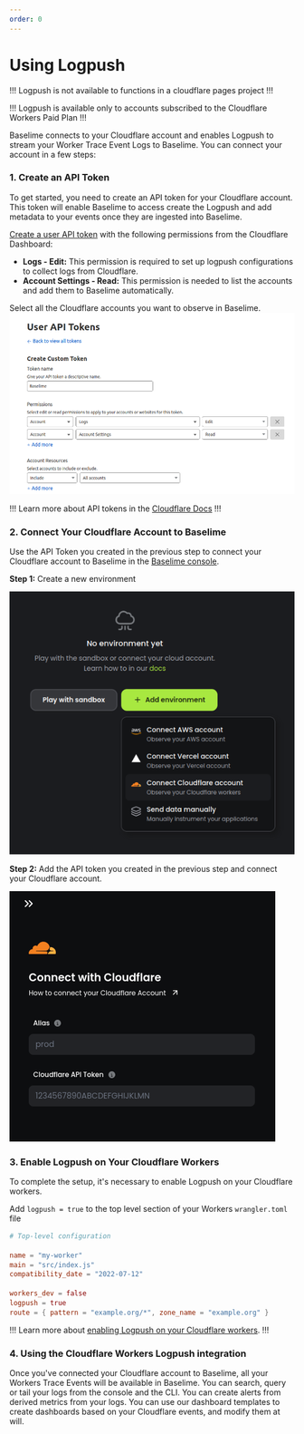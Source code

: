 ```yaml
---
order: 0
---
```


# Using Logpush
!!!
Logpush is not available to functions in a cloudflare pages project
!!!

!!!
Logpush is available only to accounts subscribed to the Cloudflare Workers Paid Plan
!!!

Baselime connects to your Cloudflare account and enables Logpush to stream your Worker Trace Event Logs to Baselime. You can connect your account in a few steps:

### 1. Create an API Token

To get started, you need to create an API token for your Cloudflare account. This token will enable Baselime to access create the Logpush and add metadata to your events once they are ingested into Baselime.

[Create a user API token](https://dash.cloudflare.com/profile/api-tokens?permissionGroupKeys=[{"key":"account_logs","type":"edit"},{"key":"account_settings","type":"read"}]&name=Baselime) with the following permissions from the Cloudflare Dashboard:

- **Logs - Edit:** This permission is required to set up logpush configurations to collect logs from Cloudflare.
- **Account Settings - Read:** This permission is needed to list the accounts and add them to Baselime automatically.

Select all the Cloudflare accounts you want to observe in Baselime.
![Cloudflare Token Creation](../../assets/images/illustrations/sending-data/cloudflare/create-cloudflare-token.png)

!!!
Learn more about API tokens in the [Cloudflare Docs](https://developers.cloudflare.com/fundamentals/api/get-started/create-token/)
!!!


### 2. Connect Your Cloudflare Account to Baselime

Use the API Token you created in the previous step to connect your Cloudflare account to Baselime in the [Baselime console](https://console.baselime.io).

**Step 1:** Create a new environment

![Add Environment](../../assets/images/illustrations/sending-data/cloudflare/create-new-env.png)

**Step 2:** Add the API token you created in the previous step and connect your Cloudflare account.

![Add your API Token](../../assets/images/illustrations/sending-data/cloudflare/cloudflare-token.png)

### 3. Enable Logpush on Your Cloudflare Workers

To complete the setup, it's necessary to enable Logpush on your Cloudflare workers.

Add `logpush = true` to the top level section of your Workers `wrangler.toml` file

```toml # :icon-code: wrangler.toml
# Top-level configuration

name = "my-worker"
main = "src/index.js"
compatibility_date = "2022-07-12"

workers_dev = false
logpush = true
route = { pattern = "example.org/*", zone_name = "example.org" }
```

!!!
Learn more about [enabling Logpush on your Cloudflare workers](https://developers.cloudflare.com/workers/observability/logpush/#enable-logging-on-your-worker).
!!!

### 4. Using the Cloudflare Workers Logpush integration

Once you've connected your Cloudflare account to Baselime, all your Workers Trace Events will be available in Baselime. You can search, query or tail your logs from the console and the CLI. You can create alerts from derived metrics from your logs. You can use our dashboard templates to create dashboards based on your Cloudflare events, and modify them at will.
